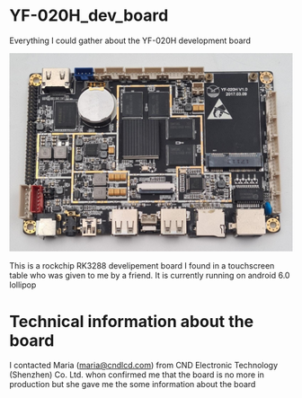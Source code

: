 # YF-020H_dev_board
Everything I could gather about the YF-020H development board

![alt banner](figures/YF-020H_dev_board.jpg)

This is a rockchip RK3288 develipement board I found in a touchscreen table who was given to me by a friend. 
It is currently running on android 6.0 lollipop

# Technical information about the board
I contacted Maria (maria@cndlcd.com) from CND Electronic Technology (Shenzhen) Co. Ltd. whon confirmed me that the board is no more in production but she gave me the some information about the board

